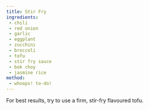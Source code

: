```yaml
---
title: Stir Fry
ingredients:
 - chili
 - red onion
 - garlic
 - eggplant
 - zucchini
 - broccoli
 - tofu
 - stir fry sauce
 - bok choy 
 - jasmine rice
method:
 - whoops! to-do!
---
```


For best results, try to use a firm, stir-fry flavoured tofu.